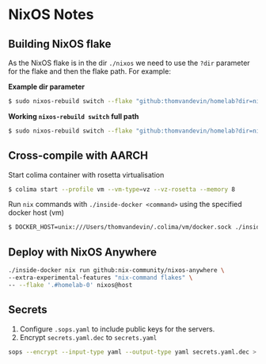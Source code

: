# NixOS Notes

## Building NixOS flake

As the NixOS flake is in the dir `./nixos` we need to use the `?dir` parameter for the flake and then the flake path. For example:

**Example dir parameter**

```sh
$ sudo nixos-rebuild switch --flake "github:thomvandevin/homelab?dir=nixos#<flake>"
```

**Working `nixos-rebuild switch` full path**

```sh
$ sudo nixos-rebuild switch --flake "github:thomvandevin/homelab?dir=nixos#homelab-0"
```

## Cross-compile with AARCH

Start colima container with rosetta virtualisation

```sh
$ colima start --profile vm --vm-type=vz --vz-rosetta --memory 8
```

Run `nix` commands with `./inside-docker <command>` using the specified docker host (vm)

```sh
$ DOCKER_HOST=unix:///Users/thomvandevin/.colima/vm/docker.sock ./inside-docker <command>
```

## Deploy with NixOS Anywhere

```sh
./inside-docker nix run github:nix-community/nixos-anywhere \
--extra-experimental-features "nix-command flakes" \
-- --flake '.#homelab-0' nixos@host
```

## Secrets

1. Configure `.sops.yaml` to include public keys for the servers.
2. Encrypt `secrets.yaml.dec` to `secrets.yaml`

```sh
sops --encrypt --input-type yaml --output-type yaml secrets.yaml.dec > secrets.yaml
```

